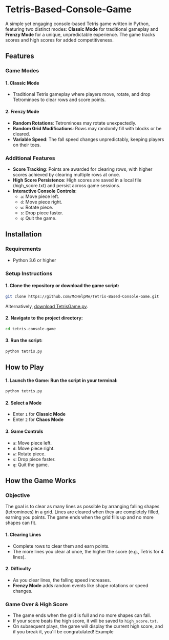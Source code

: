# Tetris-Based-Console-Game

A simple yet engaging console-based Tetris game written in Python, featuring two distinct modes: **Classic Mode** for traditional gameplay and **Frenzy Mode** for a unique, unpredictable experience. The game tracks scores and high scores for added competitiveness.

## Features
### Game Modes
#### 1. Classic Mode
   * Traditional Tetris gameplay where players move, rotate, and drop Tetrominoes to clear rows and score points.
#### 2. Frenzy Mode
   * **Random Rotations**: Tetrominoes may rotate unexpectedly.
   * **Random Grid Modifications**: Rows may randomly fill with blocks or be cleared.
   * **Variable Speed**: The fall speed changes unpredictably, keeping players on their toes.

### Additional Features
* **Score Tracking**: Points are awarded for clearing rows, with higher scores achieved by clearing multiple rows at once.
* **High Score Persistence**: High scores are saved in a local file (high_score.txt) and persist across game sessions.
* **Interactive Console Controls**:<br>
  * `a`: Move piece left.<br>
  * `d`: Move piece right.<br>
  * `w`: Rotate piece.<br>
  * `s`: Drop piece faster.<br>
  * `q`: Quit the game.<br>

## Installation
### Requirements
 * Python 3.6 or higher
### Setup Instructions
#### 1. Clone the repository or download the game script:
 ```bash
git clone https://github.com/McHelpMe/Tetris-Based-Console-Game.git
 ```
Alternatively, [download TetrisGame.py](https://github.com/McHelpMe/Tetris-Based-Console-Game/blob/main/TetrisGame.py).

#### 2. Navigate to the project directory:
```bash
cd tetris-console-game
```

#### 3. Run the script:
```bash
python tetris.py
```

## How to Play
#### 1. **Launch the Game**: Run the script in your terminal:
```bash
python tetris.py
```
#### 2. Select a Mode
 * Enter `1` for **Classic Mode**
 * Enter `2` for **Chaos Mode**
#### 3. Game Controls
  * `a`: Move piece left.<br>
  * `d`: Move piece right.<br>
  * `w`: Rotate piece.<br>
  * `s`: Drop piece faster.<br>
  * `q`: Quit the game.<br>

## How the Game Works 
### Objective
The goal is to clear as many lines as possible by arranging falling shapes (tetrominoes) in a grid. Lines are cleared when they are completely filled, earning you points. The game ends when the grid fills up and no more shapes can fit.

#### 1. Clearing Lines
  * Complete rows to clear them and earn points.
  * The more lines you clear at once, the higher the score (e.g., Tetris for 4 lines).
#### 2. Difficulty
  * As you clear lines, the falling speed increases.
  * **Frenzy Mode** adds random events like shape rotations or speed changes.

### Game Over & High Score
  * The game ends when the grid is full and no more shapes can fall.
  * If your score beats the high score, it will be saved to `high_score.txt`.
  * On subsequent plays, the game will display the current high score, and if you break it, you'll be congratulated!
    Example
  

